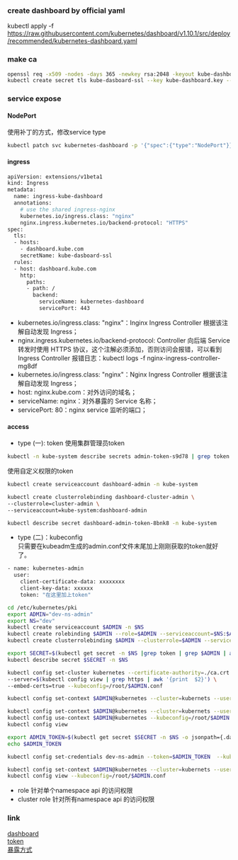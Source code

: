 ### create dashboard by official yaml
kubectl apply -f https://raw.githubusercontent.com/kubernetes/dashboard/v1.10.1/src/deploy/recommended/kubernetes-dashboard.yaml

### make ca
```bash
openssl req -x509 -nodes -days 365 -newkey rsa:2048 -keyout kube-dashboard.key -out kube-dashboard.crt -subj "/CN=zt.dashboard.io/O=zt.dashboard.io"
kubectl create secret tls kube-dasboard-ssl --key kube-dashboard.key --cert kube-dashboard.crt -n kube-system
```

### service expose
#### NodePort
使用补丁的方式，修改service type
```bash
kubectl patch svc kubernetes-dashboard -p '{"spec":{"type":"NodePort"}}' -n kube-system
```

#### ingress
```bash
apiVersion: extensions/v1beta1
kind: Ingress
metadata:
  name: ingress-kube-dashboard
  annotations:
    # use the shared ingress-nginx
    kubernetes.io/ingress.class: "nginx"
    nginx.ingress.kubernetes.io/backend-protocol: "HTTPS"
spec:
  tls:
  - hosts:
    - dashboard.kube.com
    secretName: kube-dasboard-ssl
  rules:
  - host: dashboard.kube.com
    http:
      paths:
      - path: /
        backend:
          serviceName: kubernetes-dashboard
          servicePort: 443
```
- kubernetes.io/ingress.class: "nginx"：Inginx Ingress Controller 根据该注解自动发现 Ingress；
- nginx.ingress.kubernetes.io/backend-protocol: Controller 向后端 Service 转发时使用 HTTPS 协议，这个注解必须添加，否则访问会报错，可以看到 Ingress Controller 报错日志：kubectl logs -f nginx-ingress-controller-mg8df
- kubernetes.io/ingress.class: "nginx"：Nginx Ingress Controller 根据该注解自动发现 Ingress；
- host: nginx.kube.com：对外访问的域名；
- serviceName: nginx：对外暴露的 Service 名称；
- servicePort: 80：nginx service 监听的端口；

#### access
- type (一): token
使用集群管理员token
```bash
kubectl -n kube-system describe secrets admin-token-s9d78 | grep token
```
使用自定义权限的token
```bash
kubectl create serviceaccount dashboard-admin -n kube-system

kubectl create clusterrolebinding dashboard-cluster-admin \
--clusterrole=cluster-admin \
--serviceaccount=kube-system:dashboard-admin

kubectl describe secret dashboard-admin-token-8bnk8 -n kube-system

```

- type (二)：kubeconfig<br>
只需要在kubeadm生成的admin.conf文件末尾加上刚刚获取的token就好了。
```bash
- name: kubernetes-admin
  user:
    client-certificate-data: xxxxxxxx
    client-key-data: xxxxxx
    token: "在这里加上token"
```

```bash
cd /etc/kubernetes/pki
export ADMIN="dev-ns-admin"
export NS="dev"
kubectl create serviceaccount $ADMIN -n $NS
kubectl create rolebinding $ADMIN --role=$ADMIN --serviceaccount=$NS:$ADMIN  --namespace=$NS
kubectl create clusterrolebinding $ADMIN --clusterrole=$ADMIN --serviceaccount=$NS:$ADMIN --namespace=$NS

export SECRET=$(kubectl get secret -n $NS |grep token | grep $ADMIN | awk '{print $1}')
kubectl describe secret $SECRET -n $NS

kubectl config set-cluster kubernetes --certificate-authority=./ca.crt \
--server=$(kubectl config view | grep https | awk '{print  $2}') \
--embed-certs=true --kubeconfig=/root/$ADMIN.conf

kubectl config set-context $ADMIN@kubernetes --cluster=kubernets --user=$ADMIN --kubeconfig=/root/$ADMIN.conf

kubectl config set-context $ADMIN@kubernetes --cluster=kubernets --user=$ADMIN --kubeconfig=/root/$ADMIN.conf
kubectl config use-context $ADMIN@kubernetes --kubeconfig=/root/$ADMIN.conf # switch user
kubectl config view

export ADMIN_TOKEN=$(kubectl get secret $SECRET -n $NS -o jsonpath={.data.token} | base64 -d)
echo $ADMIN_TOKEN

kubectl config set-credentials dev-ns-admin --token=$ADMIN_TOKEN  --kubeconfig=/root/dev-ns-admin.conf

kubectl config set-context $ADMIN@kubernetes --cluster=kubernets --user=$ADMIN --kubeconfig=/root/$ADMIN.conf
kubectl config view --kubeconfig=/root/$ADMIN.conf
```
- role 针对单个namespace api 的访问权限
- cluster role 针对所有namespace api 的访问权限


### link
[dashboard](https://github.com/kubernetes/dashboard)<br>
[token](https://blog.csdn.net/weixin_36171533/article/details/82726464)<br>
[暴露方式](https://blog.csdn.net/qianghaohao/article/details/99354304)<br>
